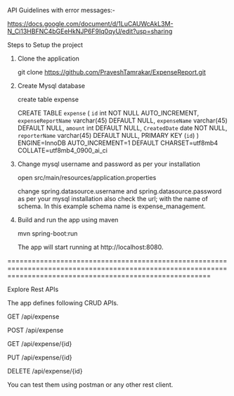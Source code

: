 API Guidelines with error messages:-

https://docs.google.com/document/d/1LuCAUWcAkL3M-N_Ci13HBFNC4bGEeHkNJP6F9Iq0qyU/edit?usp=sharing


Steps to Setup the project

1. Clone the application

   git clone https://github.com/PraveshTamrakar/ExpenseReport.git


2. Create Mysql database

   create table expense
   
   
   CREATE TABLE `expense` (
  `id` int NOT NULL AUTO_INCREMENT,
  `expenseReportName` varchar(45) DEFAULT NULL,
  `expenseName` varchar(45) DEFAULT NULL,
  `amount` int DEFAULT NULL,
  `CreatedDate` date NOT NULL,
  `reporterName` varchar(45) DEFAULT NULL,
  PRIMARY KEY (`id`)
) ENGINE=InnoDB AUTO_INCREMENT=1 DEFAULT CHARSET=utf8mb4 COLLATE=utf8mb4_0900_ai_ci


3. Change mysql username and password as per your installation

   open src/main/resources/application.properties

   change spring.datasource.username and spring.datasource.password as per your mysql installation
   also check the url; with the name of schema. In this example schema name is expense_management.

4. Build and run the app using maven


   mvn spring-boot:run


   The app will start running at http://localhost:8080.

==============================================================================================================================================================

Explore Rest APIs

The app defines following CRUD APIs.

GET /api/expense

POST /api/expense

GET /api/expense/{id}

PUT /api/expense/{id}

DELETE /api/expense/{id}


You can test them using postman or any other rest client.
